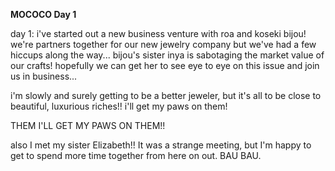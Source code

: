 <!-- title: Mococo's Journal Entry: Day 1 -->

**MOCOCO Day 1**

day 1:
i've started out a new business venture with roa and koseki bijou! we're partners together for our new jewelry company but we've had a few hiccups along the way... bijou's sister inya is sabotaging the market value of our crafts! hopefully we can get her to see eye to eye on this issue and join us in business...

i'm slowly and surely getting to be a better jeweler, but it's all to be close to beautiful, luxurious riches!! i'll get my paws on them!

THEM I'LL GET MY PAWS ON THEM!!

also I met my sister Elizabeth!! It was a strange meeting, but I'm happy to get to spend more time together from here on out.
BAU BAU.
